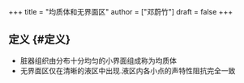 +++
title = "均质体和无界面区"
author = ["邓蔚竹"]
draft = false
+++

## 定义 {#定义}

-   脏器组织由分布十分均匀的小界面组成称为均质体
-   无界面区仅在清晰的液区中出现.液区内各小点的声特性阻抗完全一致